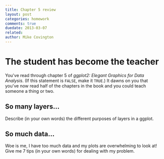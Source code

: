 ```yaml
---
title: Chapter 5 review
layout: post
categories: homework
comments: true
duedate: 2013-03-07
related:
author: Mike Covington
---
```


# The student has become the teacher

You've read through chapter 5 of *ggplot2: Elegant Graphics for Data Analysis*. (If this statement is `FALSE`, make it `TRUE`.) It dawns on you that you've now read half of the chapters in the book and you could teach someone a thing or two.

## So many layers...

Describe (in your own words) the different purposes of layers in a ggplot.

## So much data...

Woe is me, I have too much data and my plots are overwhelming to look at! Give me 7 tips (in your own words) for dealing with my problem.
